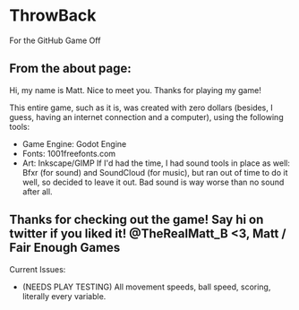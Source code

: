 # ThrowBack
For the GitHub Game Off

From the about page:
---------------------------
Hi, my name is Matt. Nice to meet you. Thanks for playing my game!

This entire game, such as it is, was created with zero dollars (besides, I guess, having an internet connection and a computer), using the following tools:
* Game Engine: Godot Engine
* Fonts: 1001freefonts.com
* Art: Inkscape/GIMP
If I'd had the time, I had sound tools in place as well: Bfxr (for sound) and SoundCloud (for music), but ran out of time to do it well, so decided to leave it out. Bad sound is way worse than no sound after all.

Thanks for checking out the game! Say hi on twitter if you liked it! @TheRealMatt_B
<3, 
Matt / Fair Enough Games
---------------------------
Current Issues:
* (NEEDS PLAY TESTING) All movement speeds, ball speed, scoring, literally every variable.